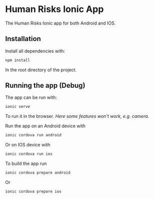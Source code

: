 # Human Risks Ionic App

The Human Risks Ionic app for both Android and IOS.

## Installation

Install all dependencies with:

```bash
npm install
```

In the root directory of the project.

## Running the app (Debug)

The app can be run with:

```bash
ionic serve
```

To run it in the browser. _Here some features won't work, e.g. camera_.


Run the app on an Android device with
```bash
ionic cordova run android
```

Or on IOS device with
```bash
ionic cordova run ios
```

To build the app run
```bash
ionic cordova prepare android
```

Or
```bash
ionic cordova prepare ios
```
